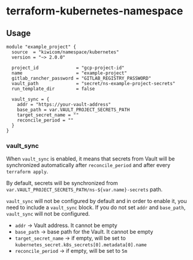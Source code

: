 # terraform-kubernetes-namespace

## Usage

```hcl-terraform
module "example_project" {
  source  = "kiwicom/namespace/kubernetes"
  version = "~> 2.0.0"

  project_id              = "gcp-project-id"
  name                    = "example-project"
  gitlab_rancher_password = "GITLAB_REGISTRY_PASSWORD"
  vault_path              = "secret/ns-example-project-secrets"
  run_template_dir        = false
  
  vault_sync = {
    addr = "https://your-vault-address"
    base_path = var.VAULT_PROJECT_SECRETS_PATH
    target_secret_name = ""
    reconcile_period = ""
  }
}
```

### vault_sync

When `vault_sync` is enabled, it means that secrets from Vault will be synchronized automatically after `reconcile_period` and after every `terraform apply`.

By default, secrets will be synchronized from `var.VAULT_PROJECT_SECRETS_PATH/ns-${var.name}-secrets` path.

`vault_sync` will not be configured by default and in order to enable it, you need to include a `vault_sync` block. If you do not set `addr` and `base_path`, `vault_sync` will not be configured.

* `addr` -> Vault address. It cannot be empty
* `base_path` -> base path for the Vault. It cannot be empty
* `target_secret_name` -> if empty, will be set to `kubernetes_secret.k8s_secrets[0].metadata[0].name`
* `reconcile_period` -> if empty, will be set to `5m`
